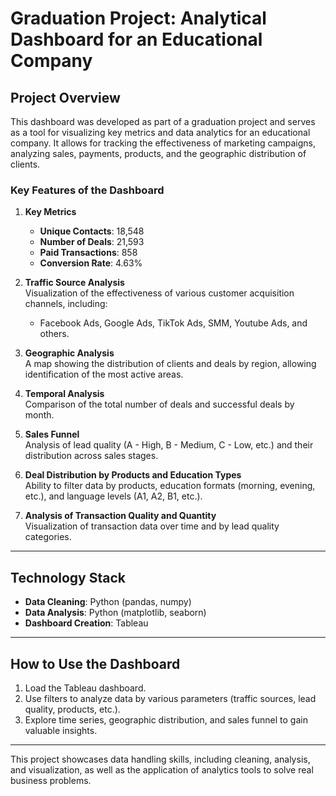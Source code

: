 # Graduation Project: Analytical Dashboard for an Educational Company

## Project Overview  
This dashboard was developed as part of a graduation project and serves as a tool for visualizing key metrics and data analytics for an educational company. It allows for tracking the effectiveness of marketing campaigns, analyzing sales, payments, products, and the geographic distribution of clients.

### **Key Features of the Dashboard**  
1. **Key Metrics**  
   - **Unique Contacts**: 18,548  
   - **Number of Deals**: 21,593  
   - **Paid Transactions**: 858  
   - **Conversion Rate**: 4.63%  

2. **Traffic Source Analysis**  
   Visualization of the effectiveness of various customer acquisition channels, including:
   - Facebook Ads, Google Ads, TikTok Ads, SMM, Youtube Ads, and others.  

3. **Geographic Analysis**  
   A map showing the distribution of clients and deals by region, allowing identification of the most active areas.  

4. **Temporal Analysis**  
   Comparison of the total number of deals and successful deals by month.  

5. **Sales Funnel**  
   Analysis of lead quality (A - High, B - Medium, C - Low, etc.) and their distribution across sales stages.  

6. **Deal Distribution by Products and Education Types**  
   Ability to filter data by products, education formats (morning, evening, etc.), and language levels (A1, A2, B1, etc.).  

7. **Analysis of Transaction Quality and Quantity**  
   Visualization of transaction data over time and by lead quality categories.  

---

## **Technology Stack**  
- **Data Cleaning**: Python (pandas, numpy)  
- **Data Analysis**: Python (matplotlib, seaborn)  
- **Dashboard Creation**: Tableau  

---

## **How to Use the Dashboard**  
1. Load the Tableau dashboard.  
2. Use filters to analyze data by various parameters (traffic sources, lead quality, products, etc.).  
3. Explore time series, geographic distribution, and sales funnel to gain valuable insights.  

---

This project showcases data handling skills, including cleaning, analysis, and visualization, as well as the application of analytics tools to solve real business problems.
